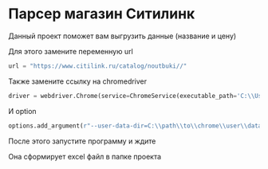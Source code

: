 # Парсер магазин Ситилинк
Данный проект поможет вам выгрузить данные (название и цену)

Для этого замените переменную url
```python
url = "https://www.citilink.ru/catalog/noutbuki//"
```
Также замените ссылку на сhromedriver
```python
driver = webdriver.Chrome(service=ChromeService(executable_path='C:\\Users\\user\\Desktop\\ParserCitilink\\chromedriver.exe'),options=options)
```
И option
```python
options.add_argument(r"--user-data-dir=C:\\path\\to\\chrome\\user\\data")
```
После этого запустите программу и ждите

Она сформирует excel файл в папке проекта
